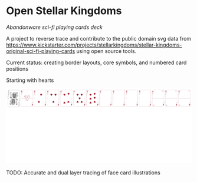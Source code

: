 # Open Stellar Kingdoms

*Abandonware sci-fi playing cards deck*

A project to reverse trace and contribute to the public domain svg data from https://www.kickstarter.com/projects/stellarkingdoms/stellar-kingdoms-original-sci-fi-playing-cards using open source tools.

Current status: creating border layouts, core symbols, and numbered card positions

Starting with hearts

![](deck.png)

TODO: Accurate and dual layer tracing of face card illustrations